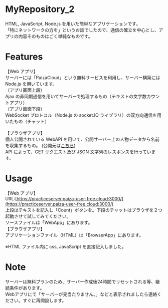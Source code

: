 # MyRepository_2

HTML, JavaScript, Node.js を用いた簡単なアプリケーションです。<br>
「特にネットワークの方を」というお話でしたので、通信の確立を中心とし、アプリの内容そのものはごく単純なものです。

# Features

【Web アプリ】<br>
サーバーには「PaizaCloud」という無料サービスを利用し、サーバー構築には Node.js を用いています。<br>
（アプリ画面上段）<br>
Ajax の非同期通信を用いてサーバーで処理するもの（テキストの文字数カウントアプリ）<br>
（アプリ画面下段）<br>
WebSocket プロトコル（Node.js の socket.IO ライブラリ）の双方向通信を用いたもの（チャット）
<br><br>
【ブラウザアプリ】<br>
個人公開されている WebAPI を用いて、公開サーバー上の人物データから名前を収集するもの。
(公開元は[こちら](https://www.umayadia.com/Note/Note028WebAPISample.htm))<br>
API によって、GET リクエスト及び JSON 文字列のレスポンスを行っています。

# Usage

【Web アプリ】<br>
URL:[https://practiceserver.paiza-user-free.cloud:3000/](https://practiceserver.paiza-user-free.cloud:3000/)<br>
上段はテキストを記入し「Count」ボタンを。下段のチャットはブラウザを２つ起動させて試してみてください。<br>
ソースファイルは「WebApp」にあります。<br>
【ブラウザアプリ】<br>
アプリケーションファイル（HTML）は「BrowserApp」にあります。
<br><br>
※HTML ファイル内に css, JavaScript を直接記入しました。

# Note

サーバーは無料プランのため、サーバー作成後24時間でリセットされる等、継続条件があります。<br>
Webアプリにて「サーバーが見当たりません。」などと表示されましたら連絡ください。すぐに再開設します。
